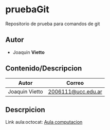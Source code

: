 # pruebaGit
Repositorio de prueba para comandos de git

## Autor

* Joaquin **Vietto**

## Contenido/Descripcion

| Autor | Correo |
|-------|--------|
|Joaquin Vietto|2006111@ucc.edu.ar|

## Descrpicion

Link aula:octocat: [Aula computacion](https://campusvirtual.ucc.edu.ar/course/view.php?id=4429)